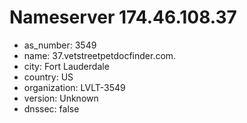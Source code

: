 # Nameserver 174.46.108.37

* as_number: 3549
* name: 37.vetstreetpetdocfinder.com.
* city: Fort Lauderdale
* country: US
* organization: LVLT-3549
* version: Unknown
* dnssec: false
